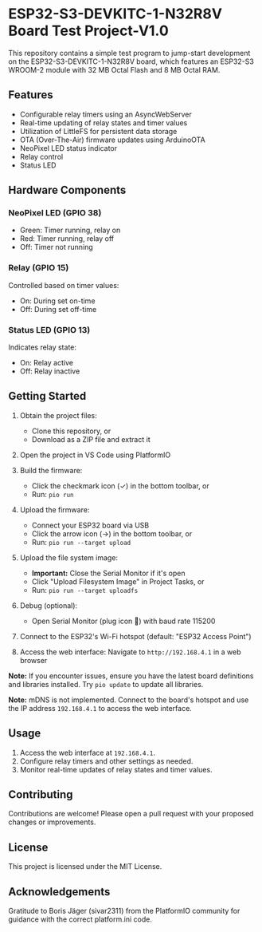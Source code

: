 # ESP32-S3-DEVKITC-1-N32R8V Board Test Project-V1.0

This repository contains a simple test program to jump-start development on the ESP32-S3-DEVKITC-1-N32R8V board, which features an ESP32-S3 WROOM-2 module with 32 MB Octal Flash and 8 MB Octal RAM.

## Features

- Configurable relay timers using an AsyncWebServer
- Real-time updating of relay states and timer values
- Utilization of LittleFS for persistent data storage
- OTA (Over-The-Air) firmware updates using ArduinoOTA
- NeoPixel LED status indicator
- Relay control
- Status LED

## Hardware Components

### NeoPixel LED (GPIO 38)

- Green: Timer running, relay on
- Red: Timer running, relay off
- Off: Timer not running

### Relay (GPIO 15)

Controlled based on timer values:
- On: During set on-time
- Off: During set off-time

### Status LED (GPIO 13)

Indicates relay state:
- On: Relay active
- Off: Relay inactive

## Getting Started

1. Obtain the project files:
   - Clone this repository, or
   - Download as a ZIP file and extract it

2. Open the project in VS Code using PlatformIO

3. Build the firmware:
   - Click the checkmark icon (✓) in the bottom toolbar, or
   - Run: `pio run`

4. Upload the firmware:
   - Connect your ESP32 board via USB
   - Click the arrow icon (→) in the bottom toolbar, or
   - Run: `pio run --target upload`

5. Upload the file system image:
   - **Important:** Close the Serial Monitor if it's open
   - Click "Upload Filesystem Image" in Project Tasks, or
   - Run: `pio run --target uploadfs`

6. Debug (optional):
   - Open Serial Monitor (plug icon 🔌) with baud rate 115200

7. Connect to the ESP32's Wi-Fi hotspot (default: "ESP32 Access Point")

8. Access the web interface: Navigate to `http://192.168.4.1` in a web browser

**Note:** If you encounter issues, ensure you have the latest board definitions and libraries installed. Try `pio update` to update all libraries.

**Note:** mDNS is not implemented. Connect to the board's hotspot and use the IP address `192.168.4.1` to access the web interface.

## Usage

1. Access the web interface at `192.168.4.1`.
2. Configure relay timers and other settings as needed.
3. Monitor real-time updates of relay states and timer values.

## Contributing

Contributions are welcome! Please open a pull request with your proposed changes or improvements.

## License

This project is licensed under the MIT License.  

## Acknowledgements

Gratitude to Boris Jäger (sivar2311) from the PlatformIO community for guidance with the correct platform.ini code.

